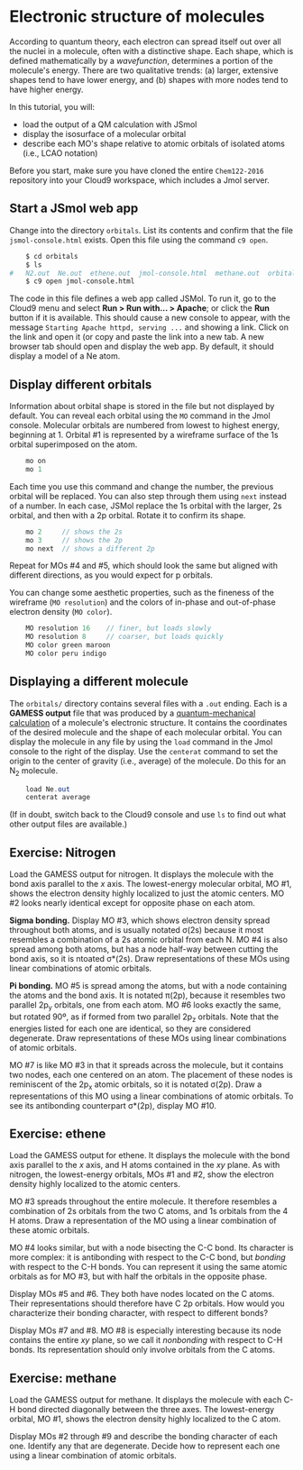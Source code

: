 # Electronic structure of molecules

According to quantum theory, each electron can spread itself out over all the nuclei in a molecule, often with a distinctive shape. Each shape, which is defined mathematically by a *wavefunction*, determines a portion of the molecule's energy. There are two qualitative trends: (a) larger, extensive shapes tend to have lower energy, and (b) shapes with more nodes tend to have higher energy. 

In this tutorial, you will:

- load the output of a QM calculation with JSmol
- display the isosurface of a molecular orbital
- describe each MO's shape relative to atomic orbitals of isolated atoms (i.e., LCAO notation)

Before you start, make sure you have cloned the entire `Chem122-2016` repository into your Cloud9 workspace, which includes a Jmol server.


## Start a JSmol web app

Change into the directory `orbitals`. List its contents and confirm that the file `jsmol-console.html` exists. Open this file using the command `c9 open`.

```bash
    $ cd orbitals
    $ ls
#   N2.out  Ne.out  ethene.out  jmol-console.html  methane.out  orbitals.md
    $ c9 open jmol-console.html
```

The code in this file defines a web app called JSMol. To run it, go to the Cloud9 menu and select **Run > Run with... > Apache**; or click the **Run** button if it is available. This should cause a new console to appear, with the message `Starting Apache httpd, serving ...` and showing a link. Click on the link and open it (or copy and paste the link into a new tab. A new browser tab should open and display the web app. By default, it should display a model of a Ne atom.


## Display different orbitals

Information about orbital shape is stored in the file but not displayed by default. You can reveal each orbital using the `MO` command in the Jmol console. Molecular orbitals are numbered from lowest to highest energy, beginning at 1. Orbital #1 is represented by a wireframe surface of the 1s orbital superimposed on the atom.

```java
    mo on
    mo 1
```

Each time you use this command and change the number, the previous orbital will be replaced. You can also step through them using `next` instead of a number. In each case, JSMol replace the 1s orbital with the larger, 2s orbital, and then with a 2p orbital. Rotate it to confirm its shape. 

```java
    mo 2     // shows the 2s
    mo 3     // shows the 2p
    mo next  // shows a different 2p
```

Repeat for MOs #4 and #5, which should look the same but aligned with different directions, as you would expect for p orbitals.

You can change some aesthetic properties, such as the fineness of the wireframe (`MO resolution`) and the colors of in-phase and out-of-phase electron density (`MO color`).

```java
    MO resolution 16    // finer, but loads slowly
    MO resolution 8     // coarser, but loads quickly
    MO color green maroon 
    MO color peru indigo
```

## Displaying a different molecule

The `orbitals/` directory contains several files with a `.out` ending. Each is a **GAMESS output** file that was produced by a [quantum-mechanical calculation](https://github.com/garcias/build-gamess#build-gamess) of a molecule's electronic structure. It contains the coordinates of the desired molecule and the shape of each molecular orbital. You can display the molecule in any file by using the `load` command in the Jmol console to the right of the display. Use the `centerat` command to set the origin to the center of gravity (i.e., average) of the molecule. Do this for an N<sub>2</sub> molecule.

```java
    load Ne.out
    centerat average
```

(If in doubt, switch back to the Cloud9 console and use `ls` to find out what other output files are available.)


## Exercise: Nitrogen

Load the GAMESS output for nitrogen. It displays the molecule with the bond axis parallel to the *x* axis. The lowest-energy molecular orbital, MO #1, shows the electron density highly localized to just the atomic centers. MO #2 looks nearly identical except for opposite phase on each atom. 

**Sigma bonding.** Display MO #3, which shows electron density spread throughout both atoms, and is usually notated &sigma;(2s) because it most resembles a combination of a 2s atomic orbital from each N. MO #4 is also spread among both atoms, but has a node half-way between cutting the bond axis, so it is ntoated &sigma;*(2s). Draw representations of these MOs using linear combinations of atomic orbitals.

**Pi bonding.** MO #5 is spread among the atoms, but with a node containing the atoms and the bond axis. It is notated &pi;(2p), because it resembles two parallel 2p<sub>y</sub> orbitals, one from each atom. MO #6 looks exactly the same, but rotated 90º, as if formed from two parallel 2p<sub>z</sub> orbitals. Note that the energies listed for each one are identical, so they are considered degenerate. Draw representations of these MOs using linear combinations of atomic orbitals.

MO #7 is like MO #3 in that it spreads across the molecule, but it contains two nodes, each one centered on an atom. The placement of these nodes is reminiscent of the 2p<sub>x</sub> atomic orbitals, so it is notated &sigma;(2p). Draw a representations of this MO using a linear combinations of atomic orbitals. To see its antibonding counterpart &sigma;*(2p), display MO #10.


## Exercise: ethene

Load the GAMESS output for ethene. It displays the molecule with the bond axis parallel to the *x* axis, and H atoms contained in the *xy* plane. As with nitrogen, the lowest-energy orbitals, MOs #1 and #2, show the electron density highly localized to the atomic centers. 

MO #3 spreads throughout the entire molecule. It therefore resembles a combination of 2s orbitals from the two C atoms, and 1s orbitals from the 4 H atoms. Draw a representation of the MO using a linear combination of these atomic orbitals.

MO #4 looks similar, but with a node bisecting the C-C bond. Its character is more complex: it is antibonding with respect to the C-C bond, but *bonding* with respect to the C-H bonds. You can represent it using the same atomic orbitals as for MO #3, but with half the orbitals in the opposite phase.

Display MOs #5 and #6. They both have nodes located on the C atoms. Their representations should therefore have C 2p orbitals. How would you characterize their bonding character, with respect to different bonds?

Display MOs #7 and #8. MO #8 is especially interesting because its node contains the entire *xy* plane, so we call it *nonbonding* with respect to C-H bonds. Its representation should only involve orbitals from the C atoms.


## Exercise: methane

Load the GAMESS output for methane. It displays the molecule with each C-H bond directed diagonally between the three axes. The lowest-energy orbital, MO #1, shows the electron density highly localized to the C atom. 

Display MOs #2 through #9 and describe the bonding character of each one. Identify any that are degenerate. Decide how to represent each one using a linear combination of atomic orbitals.
